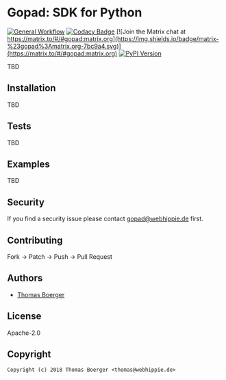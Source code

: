 # Gopad: SDK for Python

[![General Workflow](https://github.com/gopad/gopad-python/actions/workflows/general.yml/badge.svg)](https://github.com/gopad/gopad-python/actions/workflows/general.yml) [![Codacy Badge](https://app.codacy.com/project/badge/Grade/0581d0652d4d4dddb3fc353f74cd9bed)](https://www.codacy.com/gh/gopad/gopad-python/dashboard?utm_source=github.com&amp;utm_medium=referral&amp;utm_content=gopad/gopad-python&amp;utm_campaign=Badge_Grade) [![Join the Matrix chat at https://matrix.to/#/#gopad:matrix.org](https://img.shields.io/badge/matrix-%23gopad%3Amatrix.org-7bc9a4.svg)](https://matrix.to/#/#gopad:matrix.org) [![PyPI Version](https://badge.fury.io/py/gopad.svg)](https://badge.fury.io/py/gopad)

TBD

## Installation

TBD

## Tests

TBD

## Examples

TBD

## Security

If you find a security issue please contact
[gopad@webhippie.de](mailto:gopad@webhippie.de) first.

## Contributing

Fork -> Patch -> Push -> Pull Request

## Authors

-   [Thomas Boerger](https://github.com/tboerger)

## License

Apache-2.0

## Copyright

```console
Copyright (c) 2018 Thomas Boerger <thomas@webhippie.de>
```
